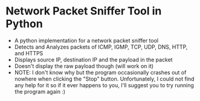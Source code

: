 # Network Packet Sniffer Tool in Python
- A python implementation for a network packet sniffer tool
- Detects and Analyzes packets of ICMP, IGMP, TCP, UDP, DNS, HTTP, and HTTPS
- Displays source IP, destination IP and the payload in the packet
- Doesn't display the raw payload though (will work on it)
- NOTE: I don't know why but the program occasionally crashes out of nowhere when clicking the "Stop" button. Unfortunately, I could not find any help for it so if it ever happens to you, I'll suggest you to try running the program again :)
